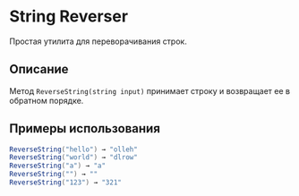 # String Reverser

Простая утилита для переворачивания строк.

## Описание

Метод `ReverseString(string input)` принимает строку и возвращает ее в обратном порядке.

## Примеры использования

```csharp
ReverseString("hello") → "olleh"
ReverseString("world") → "dlrow"
ReverseString("a") → "a"
ReverseString("") → ""
ReverseString("123") → "321"

